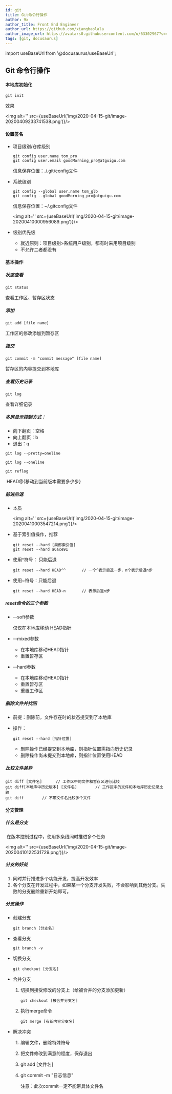 ```yaml
---
id: git
title: Git命令行操作
author: 9x
author_title: Front End Engineer
author_url: https://github.com/xiangbaolala
author_image_url: https://avatars0.githubusercontent.com/u/63302967?s=460&u=9161ea0aa9c0f99e957353cf578f9a157a27f5ec&v=4
tags: [git, docusaurus]
---
```

import useBaseUrl from '@docusaurus/useBaseUrl';

## Git 命令行操作

#### 本地库初始化

```
git init
```

<!--truncate-->

效果

<img alt='' src={useBaseUrl('img/2020-04-15-git/image-20200409233741538.png')}/>

#### 设置签名

- 项目级别/仓库级别

  ```
  git config user.name tom_pro
  git config user.email goodMorning_pro@atguigu.com
  ```

  信息保存位置：./.git/config文件

- 系统级别

  ```
  git config --global user.name tom_glb
  git config --global goodMorning_pro@atguigu.com
  ```

  信息保存位置：~/.gitconfig文件

  <img alt='' src={useBaseUrl('img/2020-04-15-git/image-20200410000956089.png')}/>

- 级别优先级

  - 就近原则：项目级别>系统用户级别，都有时采用项目级别
  - 不允许二者都没有

#### 基本操作

##### 状态查看

```
git status
```

查看工作区、暂存区状态

##### 添加

```
git add [file name]
```

工作区的修改添加到暂存区

##### 提交

```
git commit -m "commit message" [file name]
```

暂存区的内容提交到本地库

##### 查看历史记录

```
git log
```

查看详细记录

##### 多屏显示控制方式：

- 向下翻页：空格
- 向上翻页：b
- 退出：q

```
git log --pretty=oneline
```

```
git log --oneline
```

```
git reflog
```

​	HEAD@{移动到当前版本需要多少步}

##### 前进后退

- 本质

  <img alt='' src={useBaseUrl('img/2020-04-15-git/image-20200410003547214.png')}/>

- 基于索引值操作，推荐

  ```
  git reset --hard [局部索引值]
  git reset --hard a6ace91
  ```

- 使用^符号： 只能后退

  ```
  git reset --hard HEAD^^		// 一个^表示后退一步，n个表示后退n步
  ```

- 使用~符号：只能后退

  ```
  git reset --hard HEAD~n		// 表示后退n步
  ```

##### reset命令的三个参数

- --soft参数

  仅仅在本地库移动 HEAD指针

- --mixed参数

  - 在本地库移动HEAD指针
  - 重置暂存区

- --hard参数

  - 在本地库移动HEAD指针
  - 重置暂存区
  - 重置工作区

##### 删除文件并找回

- 前提：删除前，文件存在时的状态提交到了本地库

- 操作：

  ```
  git reset --hard [指针位置]
  ```

  - 删除操作已经提交到本地库，则指针位置需指向历史记录
  - 删除操作尚未提交到本地库，则指针位置使用HEAD

##### 比较文件差异

```
git diff [文件名]		// 工作区中的文件和暂存区进行比较
git diff[本地库中历史版本] [文件名]		// 工作区中的文件和本地库历史记录比较
git diff		// 不带文件名比较多个文件
```

#### 分支管理

##### 什么是分支

​	在版本控制过程中，使用多条线同时推进多个任务

<img alt='' src={useBaseUrl('img/2020-04-15-git/image-20200410122531729.png')}/>

##### 分支的好处

1. 同时并行推进多个功能开发，提高开发效率 
2. 各个分支在开发过程中，如果某一个分支开发失败，不会影响到其他分支。失败的分支删除重新开始即可。

##### 分支操作

- 创建分支

  ```
  git branch [分支名]
  ```

- 查看分支

  ```
  git branch -v
  ```

- 切换分支

  ```
  git checkout [分支名]
  ```

- 合并分支

  1. 切换到接受修改的分支上（给被合并的分支添加更新）

     ```
     git checkout [被合并分支名]
     ```

  2. 执行merge命令

     ```
     git merge [有新内容分支名]
     ```

- 解决冲突

  1. 编辑文件，删除特殊符号

  2. 把文件修改到满意的程度，保存退出

  3. git add [文件名]

  4. git commit -m "日志信息"

     注意：此次commit一定不能带具体文件名
